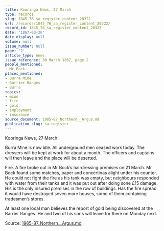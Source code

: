 ```yaml
---
title: Kooringa News, 27 March
type: records
slug: 1845_76_sa_register_content_20322
url: /records/1845_76_sa_register_content_20322/
record_id: 1845_76_sa_register_content_20322
date: '1867-03-30'
date_display: null
volume: null
issue_number: null
page: '2'
article_type: news
issue_reference: 30 March 1867, page 2
people_mentioned:
- Mr Bock
places_mentioned:
- Burra Mine
- Barrier Ranges
- Burra
topics:
- mine
- fire
- gold
- employment
- insurance
source_document: 1985-87_Northern__Argus.md
publication_slug: sa-register
---
```


Kooringa News, 27 March

Burra Mine is now idle.  All underground men ceased work today.  The dressers will be kept at work for about a month.  The officers and captains will then leave and the place will be deserted.

Fire.  A fire broke out in Mr Bock’s hairdressing premises on 21 March.  Mr Bock found some matches, paper and concertinas alight under his counter.  He could not fight the fire as his tank was empty, but neighbours responded with water from their tanks and it was put out after doing sone £15 damage.  His is the only insured premises in the row of buildings.  Has the fire spread it would have destroyed seven more houses, some of them containing tradesmen’s stores.

At least one local man believes the report of gold being discovered at the Barrier Ranges.  He and two of his sons will leave for there on Monday next.

Source: [1985-87_Northern__Argus.md](/downloads/markdown/1985-87_Northern__Argus.md)
